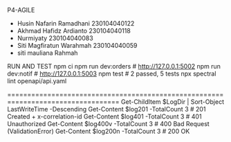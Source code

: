 P 4 - A G I L E 
- Husin Nafarin Ramadhani 230104040122
- Akhmad Hafidz Ardianto 230104040118
- Nurmiyaty 230104040083
- Siti Magfiratun Warahmah 230104040059
- siti mauliana Rahmah 

RUN AND TEST
npm ci
npm run dev:orders # http://127.0.0.1:5002
npm run dev:notif  # http://127.0.0.1:5003
npm test           # 2 passed, 5 tests
npx spectral lint openapi/api.yaml

==================================================================================
Get-ChildItem $LogDir | Sort-Object LastWriteTime -Descending
Get-Content $log201 -TotalCount 3 # 201 Created + x-correlation-id
Get-Content $log401 -TotalCount 3 # 401 Unauthorized
Get-Content $log400v -TotalCount 3 # 400 Bad Request (ValidationError)
Get-Content $log200n -TotalCount 3 # 200 OK
 
 
